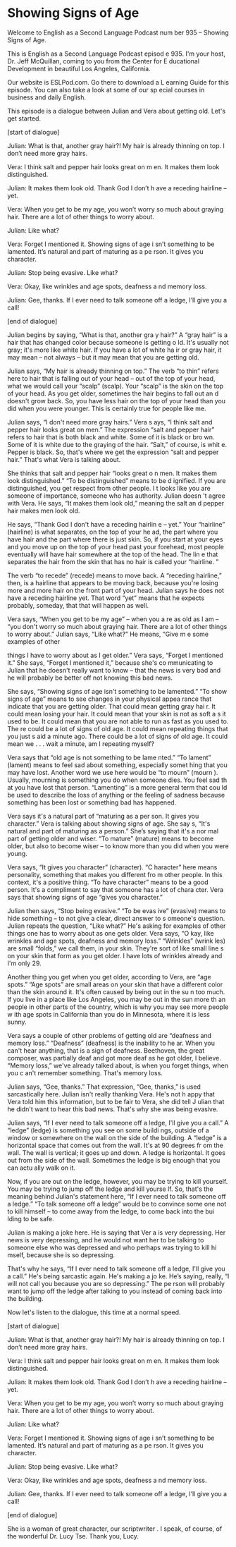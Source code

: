# Showing Signs of Age

Welcome to English as a Second Language Podcast num ber 935 – Showing Signs of Age.

This is English as a Second Language Podcast episod e 935. I'm your host, Dr. Jeff McQuillan, coming to you from the Center for E ducational Development in beautiful Los Angeles, California.

Our website is ESLPod.com. Go there to download a L earning Guide for this episode. You can also take a look at some of our sp ecial courses in business and daily English.

This episode is a dialogue between Julian and Vera about getting old. Let's get started.

[start of dialogue]

Julian: What is that, another gray hair?! My hair is already thinning on top. I don’t need more gray hairs.

Vera: I think salt and pepper hair looks great on m en. It makes them look distinguished.

Julian: It makes them look old. Thank God I don’t h ave a receding hairline – yet.

Vera: When you get to be my age, you won’t worry so  much about graying hair. There are a lot of other things to worry about.

Julian: Like what?

Vera: Forget I mentioned it. Showing signs of age i sn’t something to be lamented. It’s natural and part of maturing as a pe rson. It gives you character.

Julian: Stop being evasive. Like what?

Vera: Okay, like wrinkles and age spots, deafness a nd memory loss.

Julian: Gee, thanks. If I ever need to talk someone  off a ledge, I’ll give you a call!

[end of dialogue]

Julian begins by saying, “What is that, another gra y hair?” A “gray hair” is a hair that has changed color because someone is getting o ld. It's usually not gray; it's more like white hair. If you have a lot of white ha ir or gray hair, it may mean – not always – but it may mean that you are getting old.

Julian says, “My hair is already thinning on top.” The verb “to thin” refers here to hair that is falling out of your head – out of the top of your head, what we would call your “scalp” (scalp). Your “scalp” is the skin  on the top of your head. As you get older, sometimes the hair begins to fall out an d doesn't grow back. So, you have less hair on the top of your head than you did  when you were younger. This is certainly true for people like me.

Julian says, “I don't need more gray hairs.” Vera s ays, “I think salt and pepper hair looks great on men.” The expression “salt and pepper hair” refers to hair that is both black and white. Some of it is black or bro wn. Some of it is white due to the graying of the hair. “Salt,” of course, is whit e. Pepper is black. So, that's where we get the expression “salt and pepper hair.”  That's what Vera is talking about.

She thinks that salt and pepper hair “looks great o n men. It makes them look distinguished.” “To be distinguished” means to be d ignified. If you are distinguished, you get respect from other people. I t looks like you are someone of importance, someone who has authority. Julian doesn 't agree with Vera. He says, “It makes them look old,” meaning the salt an d pepper hair makes men look old.

He says, “Thank God I don't have a receding hairlin e – yet.” Your “hairline” (hairline) is what separates, on the top of your he ad, the part where you have hair and the part where there is just skin. So, if you start at your eyes and you move up on the top of your head past your forehead,  most people eventually will have hair somewhere at the top of the head. The lin e that separates the hair from the skin that has no hair is called your “hairline. ”

The verb “to recede” (recede) means to move back. A  “receding hairline,” then, is a hairline that appears to be moving back, because you're losing more and more hair on the front part of your head. Julian says he  does not have a receding hairline yet. That word “yet” means that he expects  probably, someday, that that will happen as well.

Vera says, “When you get to be my age” – when you a re as old as I am – “you don't worry so much about graying hair. There are a  lot of other things to worry about.” Julian says, “Like what?” He means, “Give m e some examples of other

things I have to worry about as I get older.” Vera says, “Forget I mentioned it.” She says, “Forget I mentioned it,” because she's co mmunicating to Julian that he doesn't really want to know – that the news is very  bad and he will probably be better off not knowing this bad news.

She says, “Showing signs of age isn't something to be lamented.” “To show signs of age” means to see changes in your physical appea rance that indicate that you are getting older. That could mean getting gray hai r. It could mean losing your hair. It could mean that your skin is not as soft a s it used to be. It could mean that you are not able to run as fast as you used to. The re could be a lot of signs of old age. It could mean repeating things that you just s aid a minute ago. There could be a lot of signs of old age. It could mean we . . . wait a minute, am I repeating myself?

Vera says that “old age is not something to be lame nted.” “To lament” (lament) means to feel sad about something, especially somet hing that you may have lost. Another word we use here would be “to mourn” (mourn ). Usually, mourning is something you do when someone dies. You feel sad th at you have lost that person. “Lamenting” is a more general term that cou ld be used to describe the loss of anything or the feeling of sadness because something has been lost or something bad has happened.

Vera says it's a natural part of “maturing as a per son. It gives you character.” Vera is talking about showing signs of age. She say s, “It's natural and part of maturing as a person.” She’s saying that it's a nor mal part of getting older and wiser. “To mature” (mature) means to become older, but also to become wiser – to know more than you did when you were young.

Vera says, “It gives you character” (character). “C haracter” here means personality, something that makes you different fro m other people. In this context, it's a positive thing. “To have character”  means to be a good person. It's a compliment to say that someone has a lot of chara cter. Vera says that showing signs of age “gives you character.”

Julian then says, “Stop being evasive.” “To be evas ive” (evasive) means to hide something – to not give a clear, direct answer to s omeone's question. Julian repeats the question, “Like what?” He's asking for examples of other things one has to worry about as one gets older. Vera says, “O kay, like wrinkles and age spots, deafness and memory loss.” “Wrinkles” (wrink les) are small “folds,” we call them, in your skin. They're sort of like small line s on your skin that form as you get older. I have lots of wrinkles already and I'm only 29.

Another thing you get when you get older, according  to Vera, are “age spots.” “Age spots” are small areas on your skin that have a different color than the skin around it. It's often caused by being out in the su n too much. If you live in a place like Los Angeles, you may be out in the sun more th an people in other parts of the country, which is why you may see more people w ith age spots in California than you do in Minnesota, where it is less sunny.

Vera says a couple of other problems of getting old  are “deafness and memory loss.” “Deafness” (deafness) is the inability to he ar. When you can't hear anything, that is a sign of deafness. Beethoven, the great composer, was partially deaf and got more deaf as he got older, I believe. “Memory loss,” we've already talked about, is when you forget things, when you c an't remember something. That's memory loss.

Julian says, “Gee, thanks.” That expression, “Gee, thanks,” is used sarcastically here. Julian isn't really thanking Vera. He's not h appy that Vera told him this information, but to be fair to Vera, she did tell J ulian that he didn't want to hear this bad news. That's why she was being evasive.

Julian says, “If I ever need to talk someone off a ledge, I'll give you a call.” A “ledge” (ledge) is something you see on some buildi ngs, outside of a window or somewhere on the wall on the side of the building. A “ledge” is a horizontal space that comes out from the wall. It's at 90 degrees fr om the wall. The wall is vertical; it goes up and down. A ledge is horizontal. It goes  out from the side of the wall. Sometimes the ledge is big enough that you can actu ally walk on it.

Now, if you are out on the ledge, however, you may be trying to kill yourself. You may be trying to jump off the ledge and kill yourse lf. So, that's the meaning behind Julian's statement here, “If I ever need to talk someone off a ledge.” “To talk someone off a ledge” would be to convince some one not to kill himself – to come away from the ledge, to come back into the bui lding to be safe.

Julian is making a joke here. He is saying that Ver a is very depressing. Her news is very depressing, and he would not want her to be  talking to someone else who was depressed and who perhaps was trying to kill hi mself, because she is so depressing.

That's why he says, “If I ever need to talk someone  off a ledge, I'll give you a call.” He's being sarcastic again. He's making a jo ke. He’s saying, really, “I will not call you because you are so depressing.” The pe rson will probably want to jump off the ledge after talking to you instead of coming back into the building.

Now let's listen to the dialogue, this time at a normal speed.

[start of dialogue]

Julian: What is that, another gray hair?! My hair is already thinning on top. I don’t need more gray hairs.

Vera: I think salt and pepper hair looks great on m en. It makes them look distinguished.

Julian: It makes them look old. Thank God I don’t h ave a receding hairline – yet.

Vera: When you get to be my age, you won’t worry so  much about graying hair. There are a lot of other things to worry about.

Julian: Like what?

Vera: Forget I mentioned it. Showing signs of age i sn’t something to be lamented. It’s natural and part of maturing as a pe rson. It gives you character.

Julian: Stop being evasive. Like what?

Vera: Okay, like wrinkles and age spots, deafness a nd memory loss.

Julian: Gee, thanks. If I ever need to talk someone  off a ledge, I’ll give you a call!

[end of dialogue]

She is a woman of great character, our scriptwriter . I speak, of course, of the wonderful Dr. Lucy Tse. Thank you, Lucy.

